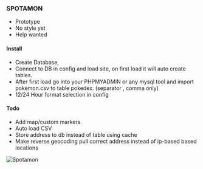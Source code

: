 ### SPOTAMON

- Prototype
- No style yet
- Help wanted


#### Install
- Create Database,
- Connect to DB in config and load site, on first load it will auto create tables. 
- After first load go into your PHPMYADMIN or any mysql tool and import pokemon.csv to table pokedex. (separator , comma only)
- 12/24 Hour format selection in config


#### Todo
- Add map/custom markers
- Auto load CSV
- Store address to db instead of table using cache
- Make reverse geocoding pull correct address instead of ip-based based locations

![Spotamon](https://github.com/darkelement1987/spotamon/raw/main/spotamon.png)
